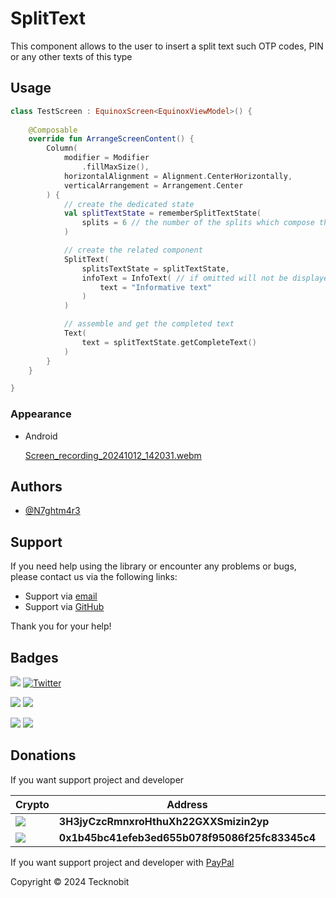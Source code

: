 # SplitText

This component allows to the user to insert a split text such OTP codes, PIN or any other texts of this type

## Usage

```kotlin
class TestScreen : EquinoxScreen<EquinoxViewModel>() {
    
    @Composable
    override fun ArrangeScreenContent() {
        Column(
            modifier = Modifier
                .fillMaxSize(),
            horizontalAlignment = Alignment.CenterHorizontally,
            verticalArrangement = Arrangement.Center
        ) {
            // create the dedicated state
            val splitTextState = rememberSplitTextState(
                splits = 6 // the number of the splits which compose the completed text
            )

            // create the related component
            SplitText(
                splitsTextState = splitTextState,
                infoText = InfoText( // if omitted will not be displayed nothing
                    text = "Informative text"
                )
            )

            // assemble and get the completed text
            Text(
                text = splitTextState.getCompleteText()
            )
        }
    }

}
```

### Appearance

- Android

    [Screen_recording_20241012_142031.webm](Screen_recording_20241012_142031.webm)

## Authors

- [@N7ghtm4r3](https://www.github.com/N7ghtm4r3)

## Support

If you need help using the library or encounter any problems or bugs, please contact us via the following links:

- Support via <a href="mailto:infotecknobitcompany@gmail.com">email</a>
- Support via <a href="https://github.com/N7ghtm4r3/Equinox-Compose/issues/new">GitHub</a>

Thank you for your help!

## Badges

[![](https://img.shields.io/badge/Google_Play-414141?style=for-the-badge&logo=google-play&logoColor=white)](https://play.google.com/store/apps/developer?id=Tecknobit)
[![Twitter](https://img.shields.io/badge/Twitter-1DA1F2?style=for-the-badge&logo=twitter&logoColor=white)](https://twitter.com/tecknobit)

[![](https://img.shields.io/badge/Spring_Boot-F2F4F9?style=for-the-badge&logo=spring-boot)](https://spring.io/projects/spring-boot)
[![](https://img.shields.io/badge/Jetpack%20Compose-4285F4.svg?style=for-the-badge&logo=Jetpack-Compose&logoColor=white)](https://www.jetbrains.com/lp/compose-multiplatform/)

[![](https://img.shields.io/badge/Java-ED8B00?style=for-the-badge&logo=java&logoColor=white)](https://www.oracle.com/java/)
[![](https://img.shields.io/badge/Kotlin-B125EA?style=for-the-badge&logo=kotlin&logoColor=white)](https://kotlinlang.org/)

## Donations

If you want support project and developer

| Crypto                                                                                              | Address                                        | Network  |
|-----------------------------------------------------------------------------------------------------|------------------------------------------------|----------|
| ![](https://img.shields.io/badge/Bitcoin-000000?style=for-the-badge&logo=bitcoin&logoColor=white)   | **3H3jyCzcRmnxroHthuXh22GXXSmizin2yp**         | Bitcoin  |
| ![](https://img.shields.io/badge/Ethereum-3C3C3D?style=for-the-badge&logo=Ethereum&logoColor=white) | **0x1b45bc41efeb3ed655b078f95086f25fc83345c4** | Ethereum |

If you want support project and developer
with <a href="https://www.paypal.com/donate/?hosted_button_id=5QMN5UQH7LDT4">PayPal</a>

Copyright © 2024 Tecknobit

